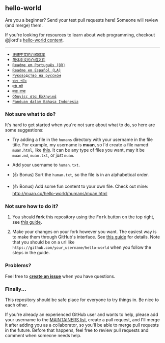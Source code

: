 ## hello-world

Are you a beginner? Send your test pull requests here! Someone will review (and merge) them.

If you're looking for resources to learn about web programming, checkout @jlord's [hello-world content](https://github.com/jlord/hello-world/blob/master/code-life.md).

---

- [`正體中文的介紹檔案`](README-zhtw.md)
- [`简体中文的介绍文件`](README-zhcn.md)
- [`Readme em Português (BR)`](README-ptBR.md)
- [`Readme en Español (LA)`](README-spLA.md)
- [`Руководство на русском`](README-ru.md)
- [`বাংলা গাইড`](README-bn.md)
- [`मुझे पढें`](README-hindi.md)
- [`मला वाचा`](README-mar.md)
- [`Οδηγίες στα Ελληνικά`](README-el.md)
- [`Panduan dalam Bahasa Indonesia`](README-id.md)

### Not sure what to do?

It's hard to get started when you're not sure about what to do, so here are some suggestions:

- Try adding a file in the `humans` directory with your username in the file title. For example, my username is **muan**, so I'd create a file named `muan.html`, like [this](https://github.com/muan/hello-world/commit/a25ce6ab6d71fa3e7311e90538eee3f797b29aec). It can be any type of files you want, may it be `muan.md`, `muan.txt`, or just `muan`.

- Add your username to `human.txt`.

- (:+1: Bonus) Sort the `human.txt`, so the file is in an alphabetical order.

- (:+1: Bonus) Add some fun content to your own file. Check out mine: http://muan.co/hello-world/humans/muan.html

### Not sure how to do it?

1. You should **fork** this repository using the <kbd>Fork</kbd> button on the top right, see [this guide](https://help.github.com/articles/fork-a-repo/#fork-an-example-repository).

2. Make your changes on your fork however you want. The easiest way is to make them through GitHub's interface. See [this guide](https://guides.github.com/activities/hello-world/#branch) for details. Note that you should be on a url like `https://github.com/your_username/hello-world` when you follow the steps in the guide.

### Problems?

Feel free to [**create an issue**](https://github.com/muan/hello-world/issues/new) when you have questions.

### Finally...

This repository should be safe place for everyone to try things in. Be nice to each other.

If you're already an experienced GitHub user and wants to help, please add your username to the [MAINTAINERS list](MAINTAINERS.md), create a pull request, and I'll merge it after adding you as a collaborator, so you'll be able to merge pull requests in the future. Before that happens, feel free to review pull requests and comment when someone needs help.
